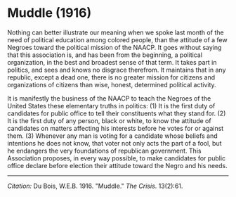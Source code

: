 <!--
title:   Muddle
author:  Du Bois, W.E.B.
journal: The Crisis
year:    1916
volume:  13
issue:   2
pages:   61
-->

# Muddle (1916)

Nothing can better illustrate our meaning when we spoke last month of the need of political education among colored people, than the attitude of a few Negroes toward the political mission of the NAACP. It goes without saying that this association is, and has been from the beginning, a political organization, in the best and broadest sense of that term. It takes part in politics, and sees and knows no disgrace therefrom. It maintains that in any republic, except a dead one, there is no greater mission for citizens and organizations of citizens than wise, honest, determined political activity. 

It is manifestly the business of the NAACP to teach the Negroes of the United States these elementary truths in politics: (1) It is the first duty of candidates for public office to tell their constituents what they stand for. (2) It is the first duty of any person, black or white, to know the attitude of candidates on matters affecting his interests before he votes for or against them. (3) Whenever any man is voting for a candidate whose beliefs and intentions he does not know, that voter not only acts the part of a fool, but he endangers the very foundations of republican government. This Association proposes, in every way possible, to make candidates for public office declare before election their attitude toward the Negro and his needs. 

______________
*Citation:* Du Bois, W.E.B. 1916. "Muddle." *The Crisis*. 13(2):61.
